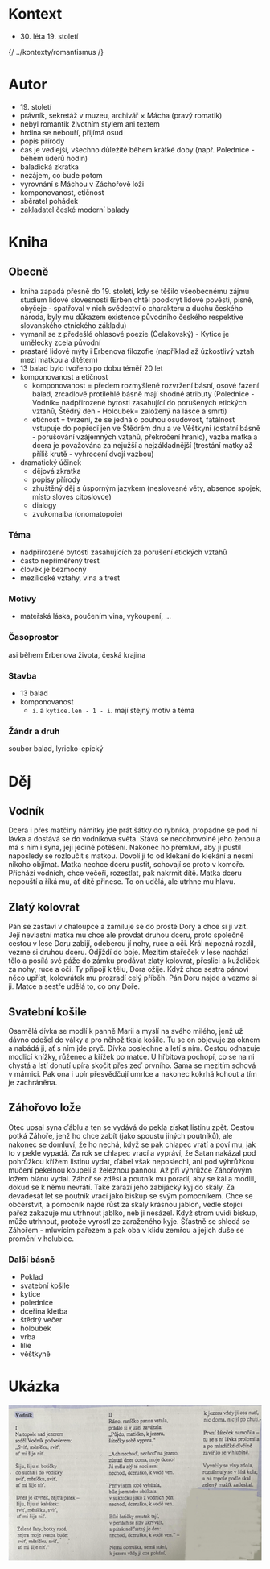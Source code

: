 # Kontext
* 30\. léta 19. století

{/ ../kontexty/romantismus /}

# Autor
* 19\. století
* právník, sekretáž v muzeu, archivář × Mácha (pravý romatik)
* nebyl romantik životním stylem ani textem
* hrdina se nebouří, přijímá osud
* popis přírody
* čas je vedlejší, všechno důležité během krátké doby (např. Polednice - během úderů hodin)
* baladická zkratka
* nezájem, co bude potom
* vyrovnání s Máchou v Záchořově loži
* komponovanost, etičnost
* sběratel pohádek
* zakladatel české moderní balady

# Kniha

## Obecně
* kniha zapadá přesně do 19. století, kdy se těšilo všeobecnému zájmu studium lidové slovesnosti (Erben chtěl poodkrýt lidové pověsti, písně, obyčeje - spatřoval v nich svědectví o charakteru a duchu českého národa, byly mu důkazem existence původního českého respektive slovanského etnického základu)
* vymanil se z předešlé ohlasové poezie (Čelakovský) - Kytice je umělecky zcela původní
* prastaré lidové mýty i Erbenova filozofie (například až úzkostlivý vztah mezi matkou a dítětem)
* 13 balad bylo tvořeno po dobu téměř 20 let
* komponovanost a etičnost
  - komponovanost = předem rozmyšlené rozvržení básní, osové řazení balad, zrcadlově 	protilehlé básně mají shodné atributy (Polednice - Vodník= nadpřirozené bytosti zasahující do porušených etických vztahů, Štědrý den - Holoubek= založený na lásce a smrti)
  - etičnost = tvrzení, že se jedná o pouhou osudovost, fatálnost vstupuje do popředí jen ve Štědrém dnu a ve Věštkyni (ostatní básně - porušování vzájemných vztahů, překročení 	hranic), vazba matka a dcera je považována za nejužší a nejzákladnější (trestání matky až 	příliš krutě - vyhrocení dvojí vazbou)
* dramatický účinek 
  * dějová zkratka
  * popisy přírody
  * zhuštěný děj s úsporným jazykem (neslovesné věty, absence spojek, místo sloves citoslovce)
  * dialogy
  * zvukomalba (onomatopoie)


### Téma
* nadpřirozené bytosti zasahujících za porušení etických vztahů
* často nepřiměřený trest
* člověk je bezmocný
* mezilidské vztahy, vina a trest

### Motivy
* mateřská láska, poučením vina, vykoupení, ...

### Časoprostor
asi během Erbenova života, česká krajina

### Stavba
* 13 balad
* komponovanost
  * `i`. a `kytice.len - 1 - i`. mají stejný motiv a téma

### Žándr a druh
soubor balad, lyricko-epický

# Děj
## Vodník 
Dcera i přes matčiny námitky jde prát šátky do rybníka, propadne se pod ní lávka a dostává se do vodníkova světa. Stává se nedobrovolně jeho ženou a má s ním i syna, její jediné potěšení. Nakonec ho přemluví, aby ji pustil naposledy se rozloučit s matkou. Dovolí jí to od klekání do klekání a nesmí nikoho objímat. Matka nechce dceru pustit, schovají se proto v komoře. Přichází vodních, chce večeři, rozestlat, pak nakrmit dítě. Matka dceru nepouští a říká mu, ať dítě přinese. To on udělá, ale utrhne mu hlavu.


## Zlatý kolovrat 
Pán se zastaví v chaloupce a zamiluje se do prosté Dory a chce si ji vzít. Její nevlastní matka mu chce ale provdat druhou dceru, proto společně cestou v lese Doru zabijí, odeberou jí nohy, ruce a oči. Král nepozná rozdíl, vezme si druhou dceru. Odjíždí do boje. Mezitím stařeček v lese nachází tělo a posílá své páže do zámku prodávat zlatý kolovrat, přeslici a kuželíček za nohy, ruce a oči. Ty připojí k tělu, Dora ožije. Když chce sestra pánovi něco upříst, kolovrátek mu prozradí celý příběh. Pán Doru najde a vezme si ji. Matce a sestře udělá to, co ony Doře.

## Svatební košile 
Osamělá dívka se modlí k panně Marii a myslí na svého milého, jenž už dávno odešel do války a pro něhož tkala košile. Tu se on objevuje za oknem a nabádá ji, ať s ním jde pryč. Dívka poslechne a letí s ním. Cestou odhazuje modlicí knížky, růženec a křížek po matce. U hřbitova pochopí, co se na ni chystá a lstí donutí upíra skočit přes zeď prvního. Sama se mezitím schová v márnici. Pak ona i upír přesvědčují umrlce a nakonec kokrhá kohout a tím je zachráněna.

## Záhořovo lože
Otec upsal syna ďáblu a ten se vydává do pekla získat listinu zpět. Cestou potká Záhoře, jenž ho chce zabít (jako spoustu jiných poutníků), ale nakonec se domluví, že ho nechá, když se pak chlapec vrátí a poví mu, jak to v pekle vypadá. Za rok se chlapec vrací a vypráví, že Satan nakázal pod pohrůžkou křížem listinu vydat, ďábel však neposlechl, ani pod výhrůžkou mučení pekelnou koupelí a železnou pannou. Až při výhrůžce Záhořovým ložem blánu vydal. Záhoř se zděsí a poutník mu poradí, aby se kál a modlil, dokud se k němu nevrátí. Také zarazí jeho zabijácký kyj do skály. Za devadesát let se poutník vrací jako biskup se svým pomocníkem. Chce se občerstvit, a pomocník najde růst za skály krásnou jabloň, vedle stojící pařez zakazuje mu utrhnout jablko, neb ji nesázel. Když strom uvidí biskup, může utrhnout, protože vyrostl ze zaraženého kyje. Šťastně se shledá se Záhořem - mluvícím pařezem a pak oba v klidu zemřou a jejich duše se promění v holubice.

### Další básně
* Poklad
* svatební košile
* kytice
* polednice
* dceřina kletba
* štědrý večer
* holoubek
* vrba
* lilie
* věštkyně

# Ukázka
![ukázka](ukazka.png)
